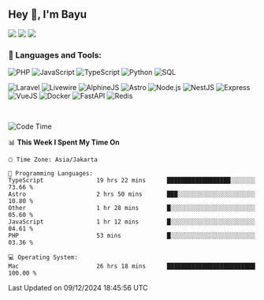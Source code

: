 ## Hey 👋, I'm Bayu 

<a href="mailto:bayurifkialgh@gmail.com" target="_blank"><img src="https://img.shields.io/badge/-Gmail-red?style=flat&logo=Gmail&logoColor=white"/></a>
<a href="https://t.me/bayurifkialgh" target="_blank"><img src="https://img.shields.io/badge/-Telegram-0077B5?style=flat&logo=Telegram&logoColor=white"/></a>
<a href="https://projects.co.id/public/browse_users/view/8d311e/bayurifkialgh" target="_blank"><img src="https://img.shields.io/badge/project.co.id-orange"/></a>


### 🔨 Languages and Tools:

![PHP](https://img.shields.io/badge/-PHP-000?&logo=PHP)
![JavaScript](https://img.shields.io/badge/-JavaScript-000?&logo=JavaScript)
![TypeScript](https://img.shields.io/badge/-TypeScript-000?&logo=TypeScript)
![Python](https://img.shields.io/badge/-Python-000?&logo=Python)
![SQL](https://img.shields.io/badge/-SQL-000?&logo=MySQL)

![Laravel](https://img.shields.io/badge/-Laravel-000?&logo=Laravel)
![Livewire](https://img.shields.io/badge/-Livewire-000?&logo=Livewire&logoColor=red)
![AlphineJS](https://img.shields.io/badge/-AlphineJS-000?&logo=alphine.js)
![Astro](https://img.shields.io/badge/-Astro-000?&logo=astro)
![Node.js](https://img.shields.io/badge/-Node.js-000?&logo=node.js)
![NestJS](https://img.shields.io/badge/-NestJS-000?&logo=nestjs&logoColor=red)
![Express](https://img.shields.io/badge/-Express.js-000?&logo=express.js)
![VueJS](https://img.shields.io/badge/-VueJS-000?&logo=vue.js)
![Docker](https://img.shields.io/badge/-Docker-000?&logo=Docker)
![FastAPI](https://img.shields.io/badge/-FastAPI-000?&logo=FastAPI)
![Redis](https://img.shields.io/badge/-Redis-000?&logo=Redis)

<br />

<!--START_SECTION:waka-->
![Code Time](http://img.shields.io/badge/Code%20Time-294%20hrs%208%20mins-blue)

📊 **This Week I Spent My Time On** 

```text
🕑︎ Time Zone: Asia/Jakarta

💬 Programming Languages: 
TypeScript               19 hrs 22 mins      ██████████████████░░░░░░░   73.66 % 
Astro                    2 hrs 50 mins       ███░░░░░░░░░░░░░░░░░░░░░░   10.80 % 
Other                    1 hr 28 mins        █░░░░░░░░░░░░░░░░░░░░░░░░   05.60 % 
JavaScript               1 hr 12 mins        █░░░░░░░░░░░░░░░░░░░░░░░░   04.61 % 
PHP                      53 mins             █░░░░░░░░░░░░░░░░░░░░░░░░   03.36 % 

💻 Operating System: 
Mac                      26 hrs 18 mins      █████████████████████████   100.00 % 
```


 Last Updated on 09/12/2024 18:45:56 UTC
<!--END_SECTION:waka-->
